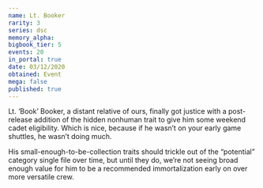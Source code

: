 ```yaml
---
name: Lt. Booker
rarity: 3
series: dsc
memory_alpha:
bigbook_tier: 5
events: 20
in_portal: true
date: 03/12/2020
obtained: Event
mega: false
published: true
---
```


Lt. ‘Book’ Booker, a distant relative of ours, finally got justice with a post-release addition of the hidden nonhuman trait to give him some weekend cadet eligibility. Which is nice, because if he wasn’t on your early game shuttles, he wasn’t doing much.

His small-enough-to-be-collection traits should trickle out of the “potential” category single file over time, but until they do, we’re not seeing broad enough value for him to be a recommended immortalization early on over more versatile crew.
